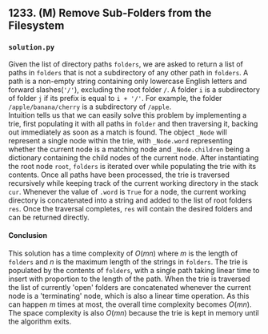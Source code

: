 ## 1233. (M) Remove Sub-Folders from the Filesystem

### `solution.py`
Given the list of directory paths `folders`, we are asked to return a list of paths in `folders` that is not a subdirectory of any other path in `folders`. A path is a non-empty string containing only lowercase English letters and forward slashes(`'/'`), excluding the root folder `/`. A folder `i` is a subdirectory of folder `j` if its prefix is equal to `i + '/'`. For example, the folder `/apple/banana/cherry` is a subdirectory of `/apple`.  
Intuition tells us that we can easily solve this problem by implementing a trie, first populating it with all paths in `folder` and then traversing it, backing out immediately as soon as a match is found. The object `_Node` will represent a single node within the trie, with `_Node.word` representing whether the current node is a matching node and `_Node.children` being a dictionary containing the child nodes of the current node. After instantiating the root node `root`, `folders` is iterated over while populating the trie with its contents. Once all paths have been processed, the trie is traversed recursively while keeping track of the current working directory in the stack `cur`. Whenever the value of `.word` is `True` for a node, the current working directory is concatenated into a string and added to the list of root folders `res`. Once the traversal completes, `res` will contain the desired folders and can be returned directly.  

#### Conclusion
This solution has a time complexity of $O(mn)$ where $m$ is the length of `folders` and $n$ is the maximum length of the strings in `folders`. The trie is populated by the contents of `folders`, with a single path taking linear time to insert with proportion to the length of the path. When the trie is traversed the list of currently 'open' folders are concatenated whenever the current node is a 'terminating' node, which is also a linear time operation. As this can happen $m$ times at most, the overall time complexity becomes $O(mn)$. The space complexity is also $O(mn)$ because the trie is kept in memory until the algorithm exits.  
  

